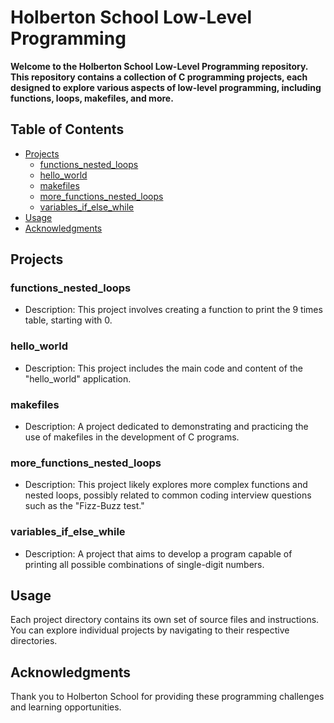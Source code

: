 # Holberton School Low-Level Programming

**Welcome to the Holberton School Low-Level Programming repository. This repository contains a collection of C programming projects, each designed to explore various aspects of low-level programming, including functions, loops, makefiles, and more.**

## Table of Contents

- [Projects](#projects)
  - [functions_nested_loops](#functions_nested_loops)
  - [hello_world](#hello_world)
  - [makefiles](#makefiles)
  - [more_functions_nested_loops](#more_functions_nested_loops)
  - [variables_if_else_while](#variables_if_else_while)
- [Usage](#usage)
- [Acknowledgments](#acknowledgments)

## Projects

### functions_nested_loops

- Description: This project involves creating a function to print the 9 times table, starting with 0.

### hello_world

- Description: This project includes the main code and content of the "hello_world" application.

### makefiles

- Description: A project dedicated to demonstrating and practicing the use of makefiles in the development of C programs.

### more_functions_nested_loops

- Description: This project likely explores more complex functions and nested loops, possibly related to common coding interview questions such as the "Fizz-Buzz test."

### variables_if_else_while

- Description: A project that aims to develop a program capable of printing all possible combinations of single-digit numbers.

## Usage

Each project directory contains its own set of source files and instructions. You can explore individual projects by navigating to their respective directories.

## Acknowledgments

Thank you to Holberton School for providing these programming challenges and learning opportunities.
